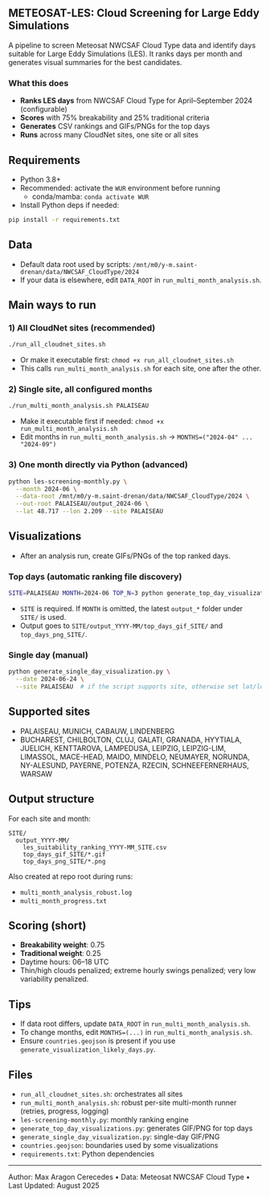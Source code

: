 ## METEOSAT-LES: Cloud Screening for Large Eddy Simulations

A pipeline to screen Meteosat NWCSAF Cloud Type data and identify days suitable for Large Eddy Simulations (LES). It ranks days per month and generates visual summaries for the best candidates.

### What this does
- **Ranks LES days** from NWCSAF Cloud Type for April–September 2024 (configurable)
- **Scores** with 75% breakability and 25% traditional criteria
- **Generates** CSV rankings and GIFs/PNGs for the top days
- **Runs** across many CloudNet sites, one site or all sites

## Requirements
- Python 3.8+
- Recommended: activate the `WUR` environment before running
  - conda/mamba: `conda activate WUR`
- Install Python deps if needed:
```bash
pip install -r requirements.txt
```

## Data
- Default data root used by scripts: `/mnt/m0/y-m.saint-drenan/data/NWCSAF_CloudType/2024`
- If your data is elsewhere, edit `DATA_ROOT` in `run_multi_month_analysis.sh`.

## Main ways to run

### 1) All CloudNet sites (recommended)
```bash
./run_all_cloudnet_sites.sh
```
- Or make it executable first: `chmod +x run_all_cloudnet_sites.sh`
- This calls `run_multi_month_analysis.sh` for each site, one after the other.

### 2) Single site, all configured months
```bash
./run_multi_month_analysis.sh PALAISEAU
```
- Make it executable first if needed: `chmod +x run_multi_month_analysis.sh`
- Edit months in `run_multi_month_analysis.sh` → `MONTHS=("2024-04" ... "2024-09")`

### 3) One month directly via Python (advanced)
```bash
python les-screening-monthly.py \
  --month 2024-06 \
  --data-root /mnt/m0/y-m.saint-drenan/data/NWCSAF_CloudType/2024 \
  --out-root PALAISEAU/output_2024-06 \
  --lat 48.717 --lon 2.209 --site PALAISEAU
```

## Visualizations
- After an analysis run, create GIFs/PNGs of the top ranked days.

### Top days (automatic ranking file discovery)
```bash
SITE=PALAISEAU MONTH=2024-06 TOP_N=3 python generate_top_day_visualizations.py
```
- `SITE` is required. If `MONTH` is omitted, the latest `output_*` folder under `SITE/` is used.
- Output goes to `SITE/output_YYYY-MM/top_days_gif_SITE/` and `top_days_png_SITE/`.

### Single day (manual)
```bash
python generate_single_day_visualization.py \
  --date 2024-06-24 \
  --site PALAISEAU  # if the script supports site, otherwise set lat/lon if required
```

## Supported sites
- PALAISEAU, MUNICH, CABAUW, LINDENBERG
- BUCHAREST, CHILBOLTON, CLUJ, GALATI, GRANADA, HYYTIALA, JUELICH, KENTTAROVA,
  LAMPEDUSA, LEIPZIG, LEIPZIG-LIM, LIMASSOL, MACE-HEAD, MAIDO, MINDELO, NEUMAYER,
  NORUNDA, NY-ALESUND, PAYERNE, POTENZA, RZECIN, SCHNEEFERNERHAUS, WARSAW

## Output structure
For each site and month:
```
SITE/
  output_YYYY-MM/
    les_suitability_ranking_YYYY-MM_SITE.csv
    top_days_gif_SITE/*.gif
    top_days_png_SITE/*.png
```
Also created at repo root during runs:
- `multi_month_analysis_robust.log`
- `multi_month_progress.txt`

## Scoring (short)
- **Breakability weight**: 0.75
- **Traditional weight**: 0.25
- Daytime hours: 06–18 UTC
- Thin/high clouds penalized; extreme hourly swings penalized; very low variability penalized.

## Tips
- If data root differs, update `DATA_ROOT` in `run_multi_month_analysis.sh`.
- To change months, edit `MONTHS=(...)` in `run_multi_month_analysis.sh`.
- Ensure `countries.geojson` is present if you use `generate_visualization_likely_days.py`.

## Files
- `run_all_cloudnet_sites.sh`: orchestrates all sites
- `run_multi_month_analysis.sh`: robust per-site multi-month runner (retries, progress, logging)
- `les-screening-monthly.py`: monthly ranking engine
- `generate_top_day_visualizations.py`: generates GIF/PNG for top days
- `generate_single_day_visualization.py`: single-day GIF/PNG
- `countries.geojson`: boundaries used by some visualizations
- `requirements.txt`: Python dependencies

---
Author: Max Aragon Cerecedes • Data: Meteosat NWCSAF Cloud Type • Last Updated: August 2025 